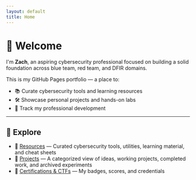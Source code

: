 ```yaml
---
layout: default
title: Home
---
```


# 👋 Welcome

I'm **Zach**, an aspiring cybersecurity professional focused on building a solid foundation across blue team, red team, and DFIR domains.

This is my GitHub Pages portfolio — a place to:
- 📚 Curate cybersecurity tools and learning resources
- 🛠️ Showcase personal projects and hands-on labs
- 🎯 Track my professional development

---

## 🚀 Explore

- 🔗 [Resources](./resources.md) — Curated cybersecurity tools, utilities, learning material, and cheat sheets  
- 🔗 [Projects](./projects.md) — A categorized view of ideas, working projects, completed work, and archived experiments  
- 🔗 [Certifications & CTFs](https://linktr.ee/OmnissiahCultist) — My badges, scores, and credentials  
